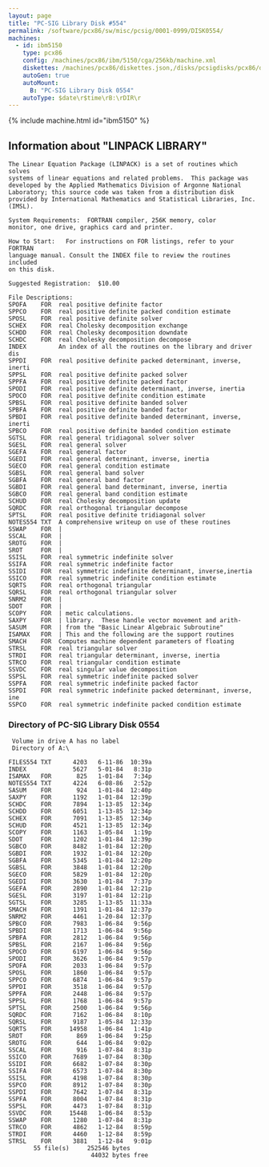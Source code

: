 ```yaml
---
layout: page
title: "PC-SIG Library Disk #554"
permalink: /software/pcx86/sw/misc/pcsig/0001-0999/DISK0554/
machines:
  - id: ibm5150
    type: pcx86
    config: /machines/pcx86/ibm/5150/cga/256kb/machine.xml
    diskettes: /machines/pcx86/diskettes.json,/disks/pcsigdisks/pcx86/diskettes.json
    autoGen: true
    autoMount:
      B: "PC-SIG Library Disk 0554"
    autoType: $date\r$time\rB:\rDIR\r
---
```


{% include machine.html id="ibm5150" %}

## Information about "LINPACK LIBRARY"

    The Linear Equation Package (LINPACK) is a set of routines which solves
    systems of linear equations and related problems.  This package was
    developed by the Applied Mathematics Division of Argonne National
    Laboratory; this source code was taken from a distribution disk
    provided by International Mathematics and Statistical Libraries, Inc.
    (IMSL).
    
    System Requirements:  FORTRAN compiler, 256K memory, color
    monitor, one drive, graphics card and printer.
    
    How to Start:   For instructions on FOR listings, refer to your FORTRAN
    language manual. Consult the INDEX file to review the routines included
    on this disk.
    
    Suggested Registration:  $10.00
    
    File Descriptions:
    SPOFA    FOR  real positive definite factor
    SPPCO    FOR  real positive definite packed condition estimate
    SPOSL    FOR  real positive definite solver
    SCHEX    FOR  real Cholesky decomposition exchange
    SCHDD    FOR  real Cholesky decomposition downdate
    SCHDC    FOR  real Cholesky decomposition decompose
    INDEX         An index of all the routines on the library and driver dis
    SPPDI    FOR  real positive definite packed determinant, inverse, inerti
    SPPSL    FOR  real positive definite packed solver
    SPPFA    FOR  real positive definite packed factor
    SPODI    FOR  real positive definite determinant, inverse, inertia
    SPOCO    FOR  real positive definite condition estimate
    SPBSL    FOR  real positive definite banded solver
    SPBFA    FOR  real positive definite banded factor
    SPBDI    FOR  real positive definite banded determinant, inverse, inerti
    SPBCO    FOR  real positive definite banded condition estimate
    SGTSL    FOR  real general tridiagonal solver solver
    SGESL    FOR  real general solver
    SGEFA    FOR  real general factor
    SGEDI    FOR  real general determinant, inverse, inertia
    SGECO    FOR  real general condition estimate
    SGBSL    FOR  real general band solver
    SGBFA    FOR  real general band factor
    SGBDI    FOR  real general band determinant, inverse, inertia
    SGBCO    FOR  real general band condition estimate
    SCHUD    FOR  real Cholesky decomposition update
    SQRDC    FOR  real orthogonal triangular decompose
    SPTSL    FOR  real positive definite tridiagonal solver
    NOTES554 TXT  A comprehensive writeup on use of these routines
    SSWAP    FOR  |
    SSCAL    FOR  |
    SROTG    FOR  |
    SROT     FOR  |
    SSISL    FOR  real symmetric indefinite solver
    SSIFA    FOR  real symmetric indefinite factor
    SSIDI    FOR  real symmetric indefinite determinant, inverse,inertia
    SSICO    FOR  real symmetric indefinite condition estimate
    SQRTS    FOR  real orthogonal triangular
    SQRSL    FOR  real orthogonal triangular solver
    SNRM2    FOR  |
    SDOT     FOR  |
    SCOPY    FOR  | metic calculations.
    SAXPY    FOR  | library.  These handle vector movement and arith-
    SASUM    FOR  | from the "Basic Linear Algebraic Subroutine"
    ISAMAX   FOR  | This and the following are the support routines
    SMACH    FOR  Computes machine dependent parameters of floating
    STRSL    FOR  real triangular solver
    STRDI    FOR  real triangular determinant, inverse, inertia
    STRCO    FOR  real triangular condition estimate
    SSVDC    FOR  real singular value decomposition
    SSPSL    FOR  real symmetric indefinite packed solver
    SSPFA    FOR  real symmetric indefinite packed factor
    SSPDI    FOR  real symmetric indefinite packed determinant, inverse, ine
    SSPCO    FOR  real symmetric indefinite packed condition estimate

### Directory of PC-SIG Library Disk 0554

     Volume in drive A has no label
     Directory of A:\

    FILES554 TXT      4203   6-11-86  10:39a
    INDEX             5627   5-01-84   8:31p
    ISAMAX   FOR       825   1-01-84   7:34p
    NOTES554 TXT      4224   6-08-86   2:52p
    SASUM    FOR       924   1-01-84  12:40p
    SAXPY    FOR      1192   1-01-84  12:39p
    SCHDC    FOR      7894   1-13-85  12:34p
    SCHDD    FOR      6051   1-13-85  12:34p
    SCHEX    FOR      7091   1-13-85  12:34p
    SCHUD    FOR      4521   1-13-85  12:34p
    SCOPY    FOR      1163   1-05-84   1:19p
    SDOT     FOR      1202   1-01-84  12:39p
    SGBCO    FOR      8482   1-01-84  12:20p
    SGBDI    FOR      1932   1-01-84  12:20p
    SGBFA    FOR      5345   1-01-84  12:20p
    SGBSL    FOR      3848   1-01-84  12:20p
    SGECO    FOR      5829   1-01-84  12:20p
    SGEDI    FOR      3630   1-01-84   7:37p
    SGEFA    FOR      2890   1-01-84  12:21p
    SGESL    FOR      3197   1-01-84  12:21p
    SGTSL    FOR      3285   1-13-85  11:33a
    SMACH    FOR      1391   1-01-84  12:37p
    SNRM2    FOR      4461   1-20-84  12:37p
    SPBCO    FOR      7983   1-06-84   9:56p
    SPBDI    FOR      1713   1-06-84   9:56p
    SPBFA    FOR      2812   1-06-84   9:56p
    SPBSL    FOR      2167   1-06-84   9:56p
    SPOCO    FOR      6197   1-06-84   9:56p
    SPODI    FOR      3626   1-06-84   9:57p
    SPOFA    FOR      2033   1-06-84   9:57p
    SPOSL    FOR      1860   1-06-84   9:57p
    SPPCO    FOR      6874   1-06-84   9:57p
    SPPDI    FOR      3518   1-06-84   9:57p
    SPPFA    FOR      2448   1-06-84   9:57p
    SPPSL    FOR      1768   1-06-84   9:57p
    SPTSL    FOR      2500   1-06-84   9:56p
    SQRDC    FOR      7162   1-06-84   8:10p
    SQRSL    FOR      9187   1-05-84  12:33p
    SQRTS    FOR     14958   1-06-84   1:41p
    SROT     FOR       869   1-06-84   9:25p
    SROTG    FOR       644   1-06-84   9:02p
    SSCAL    FOR       916   1-07-84   8:31p
    SSICO    FOR      7689   1-07-84   8:30p
    SSIDI    FOR      6682   1-07-84   8:30p
    SSIFA    FOR      6573   1-07-84   8:30p
    SSISL    FOR      4198   1-07-84   8:30p
    SSPCO    FOR      8912   1-07-84   8:30p
    SSPDI    FOR      7642   1-07-84   8:31p
    SSPFA    FOR      8004   1-07-84   8:31p
    SSPSL    FOR      4473   1-07-84   8:31p
    SSVDC    FOR     15448   1-06-84   8:53p
    SSWAP    FOR      1280   1-07-84   8:31p
    STRCO    FOR      4862   1-12-84   8:59p
    STRDI    FOR      4460   1-12-84   8:59p
    STRSL    FOR      3881   1-12-84   9:01p
           55 file(s)     252546 bytes
                           44032 bytes free

